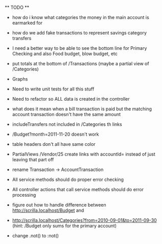 
** TODO **
* how do i know what categories the money in the main account is earmarked for
* how do we add fake transactions to represent savings category transfers
* I need a better way to be able to see the bottom line for Primary Checking and also Food budget, blow budget, etc
* put totals at the bottom of /Transactions (maybe a partial view of /Categories)
* Graphs

* Need to write unit tests for all this stuff
* Need to refactor so ALL data is created in the controller

* what does it mean when a bill transaction is paid but the matching account transaction doesn't have the same amount
* includeTransfers not included in /Categories th links

* /Budget?month=2011-11-20 doesn't work
* table headers don't all have same color
* PartialViews /Vendor/25 create links with accountId= instead of just leaving that part off
* rename Transaction -> AccountTransaction
* All service methods should do proper error checking
* All controller actions that call service methods should do error processing
* figure out how to handle difference between http://scrilla.localhost/Budget and
*  http://scrilla.localhost/Categories?from=2010-09-01&to=2011-09-30 (hint: /Budget only sums for the primary account)
* change .not() to :not()
